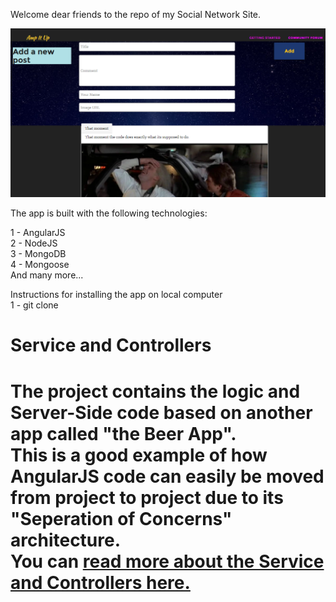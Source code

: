Welcome dear friends to the repo of my Social Network Site.

<img src="Screenshot1.PNG">

The app is built with the following technologies:

1 - AngularJS<br>
2 - NodeJS<br>
3 - MongoDB<br>
4 - Mongoose<br>
And many more...


Instructions for installing the app on local computer<br> 1 - git clone
<h1>Service and Controllers<h1>

<p> 
The project contains the logic and Server-Side code based on another app called "the Beer App".<br>
This is a good example of how AngularJS code can easily be moved from project to project due to its "Seperation of Concerns" architecture.<br>
You can <a href="http://movie-holics.com/blog/mongoisland/index.html"> read more about the Service and Controllers here.</a>
</p> 
